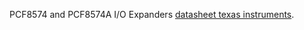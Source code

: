 PCF8574 and PCF8574A I/O Expanders [datasheet texas instruments](https://www.ti.com/lit/ml/scyb031/scyb031.pdf).
